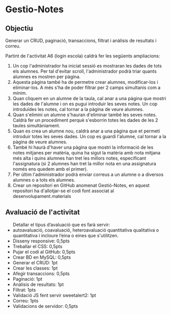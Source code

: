 # Gestio-Notes

<h2>Objectiu</h2>
Generar un CRUD, paginació, transaccions, filtrat i anàlisis de resultats i correu.

Partint de l'activitat A6 (login escola) caldrà fer les següents ampliacions: 

<ol>
<li>Un cop l'administrador ha iniciat sessió es mostraran les dades de tots els alumnes. Per tal d'evitar scroll, l'administrador podrà triar quants alumnes es mostren per pàgina. </li>
<li>Aquesta pàgina també ha de permetre crear alumnes, modificar-los i eliminar-los. A més s'ha de poder filtrar per 2 camps simultanis com a mínim. </li>
<li>Quan cliquem en un alumne de la taula, cal anar a una pàgina que mostri les dades de l'alumne i on es pugui introduir les seves notes. Un cop introduïdes les notes, cal tornar a la pàgina de veure alumnes. </li>
<li>Quan s'elimini un alumne s'hauran d'eliminar també les seves notes. Caldrà fer un procediment perquè s'esborrin totes les dades de les 2 taules simultàniament. </li>
<li>Quan es crea un alumne nou, caldrà anar a una pàgina que et permeti introduir totes les seves dades. Un cop es guardi l'alumne, cal tornar a la pàgina de veure alumnes. </li>
<li>També hi haurà d'haver una pàgina que mostri la informació de les notes mitjanes per matèria, quina ha sigut la matèria amb nota mitjana més alta i quins alumnes han tret les millors notes, especificant l'assignatura (si 2 alumnes han tret la millor nota en una assignatura només ens quedem amb el primer). </li>
<li>Per últim l'administrador podrà enviar correus a un alumne o a diversos alumnes o a tots els alumnes. </li>
<li>Crear un repositori en GitHub anomenat Gestió-Notes, en aquest repositori ha d'allotjar-se el codi font associat al desenvolupament.materials</li>
</ol>

<h2>Avaluació de l'activitat</h2>

<ul>
Detallar el tipus d’avaluació que es farà servir:
  <li>autoavaluació, coavaluació, heteroavaluació quantitativa qualitativa o quantitativa i incloure  l’eina o eines que s'utilitzen. </li>
  <li>Disseny responsive:	 0,5pts</li>
  <li>Treballar el CSS: 	0,5pts</li>
  <li>Pujar el codi al GitHub: 	0,5pts</li>
  <li>Crear BD en MySQL: 	0,5pts</li>
  <li>Generar el CRUD: 	1pt</li>
  <li>Crear les classes: 	1pt</li>
  <li>Afegir transaccions: 	0,5pts</li>
  <li>Paginació: 	1pt</li>
  <li>Anàlisis de resultats: 	1pt</li>
  <li>Filtrat: 	1pts</li>
  <li>Validació JS fent servir  sweetalert2: 	1pt</li>
  <li>Correu: 	1pts</li>
  <li>Validacions de servidor: 	0,5pts</li>

</ul>
